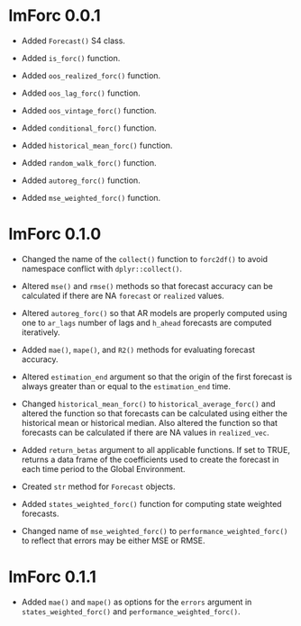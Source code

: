 # lmForc 0.0.1

* Added `Forecast()` S4 class.

* Added `is_forc()` function.

* Added `oos_realized_forc()` function.

* Added `oos_lag_forc()` function.

* Added `oos_vintage_forc()` function.

* Added `conditional_forc()` function.

* Added `historical_mean_forc()` function.

* Added `random_walk_forc()` function.

* Added `autoreg_forc()` function.

* Added `mse_weighted_forc()` function.

# lmForc 0.1.0

* Changed the name of the `collect()` function to `forc2df()` to avoid namespace conflict with `dplyr::collect()`.

* Altered `mse()` and `rmse()` methods so that forecast accuracy can be calculated if there are NA `forecast` or `realized` values.

* Altered `autoreg_forc()` so that AR models are properly computed using one to `ar_lags` number of lags and `h_ahead` forecasts are computed iteratively.

* Added `mae()`, `mape()`, and `R2()` methods for evaluating forecast accuracy.

* Altered `estimation_end` argument so that the origin of the first forecast is always greater than or equal to the `estimation_end` time.

* Changed `historical_mean_forc()` to `historical_average_forc()` and altered the function so that forecasts can be calculated using either the historical mean or historical median. Also altered the function so that forecasts can be calculated if there are NA values in `realized_vec`.

* Added `return_betas` argument to all applicable functions. If set to TRUE, returns a data frame of the coefficients used to create the forecast in each time period to the Global Environment.

* Created `str` method for `Forecast` objects.

* Added `states_weighted_forc()` function for computing state weighted forecasts.

* Changed name of `mse_weighted_forc()` to `performance_weighted_forc()` to reflect that errors may be either MSE or RMSE.

# lmForc 0.1.1

* Added `mae()` and `mape()` as options for the `errors` argument in `states_weighted_forc()` and `performance_weighted_forc()`.

